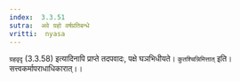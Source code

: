 ```yaml
---
index:  3.3.51
sutra:  अवे ग्रहो वर्षप्रतिबन्धे
vritti:  nyasa
---
```


`ग्रहवृदृ` (3.3.58) इत्यादिनापि प्राप्ते तदपवादः, पक्षे घञभिधीयते। `कुतश्चिन्निमित्तात्` इति। सत्त्वकर्मापराधाधिकारात्।।

